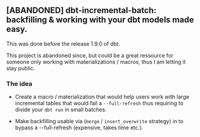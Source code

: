## [ABANDONED] dbt-incremental-batch: backfilling & working with your dbt models made easy.

This was done before the release 1.9.0 of dbt. 

This project is abandoned since, but could be a great ressource for someone only working with materializations / macros, thus I am letting it stay public.

### The idea

- Create a macro / materialization that would help users work with large incremental tables that would fail a `--full-refresh` thus requiring to divide your `dbt run` in small batches.

- Make backfilling usable via (`merge` / `insert_overwrite` strategy) in to bypass a --full-refresh (expensive, takes time etc.).
